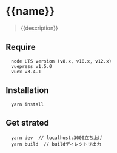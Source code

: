 # {{name}}

> {{description}}

## Require

      node LTS version (v8.x, v10.x, v12.x)
      vuepress v1.5.0
      vuex v3.4.1

## Installation

      yarn install

## Get strated

      yarn dev  // localhost:3000立ち上げ
      yarn build  // buildディレクトリ出力
